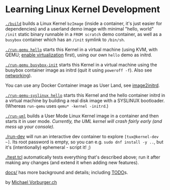 Learning Linux Kernel Development
=================================

[`./build`](./build) builds a Linux Kernel `bzImage` (inside a container, it's just easier for dependencies)
and a userland demo image with minimal "hello, world" `/init` static binary runnable in a `FROM scratch` demo container,
as well as a `busybox` container which has an `/init` symlink to `/bin/sh`.

[`./run-qemu hello`](./run-qemu) starts this Kernel in a virtual machine
(using KVM, with QEMU; [enable virtualization](docs/setup-virtualization.md) first),
using our own `hello` demo as initrd.

[`./run-qemu busybox-init`](./run-qemu) starts this Kernel in a virtual machine
using the busybox container image as initrd (quit it using `poweroff -f`).  Also see [networking](docs/networking.md)).

You can use any Docker Container image as User Land, see [image2initrd](image2initrd).

[`./run-qemu-syslinux hello`](./run-qemu-syslinux) starts this Kernel and the hello container initrd in a virtual machine by building a real disk image with a SYSLINUX bootloader.  (Whereas `run-qemu` uses `qemu* -kernel -initrd`.)

[`./run-uml`](./run-uml) builds a User Mode Linux Kernel image in a container and then starts it in user mode.
_Currently, the UML kernel will crash fairly early (and mess up your console)._

[./run-dev](./run-dev) will run an interactive dev container to explore `[tux@kernel-dev ~]`.
Its root password is empty, so you can e.g. `sudo dnf install -y ..`, but it's (intentionally) ephemeral - script it! ;)

[./test.tcl](./test.tcl) automatically tests everything that's described above; run it after making any changes (and extend it when adding new features).

[docs/](docs/) has more background and details; including [TODO](docs/todo.md)s.

by [Michael Vorburger.ch](https://www.vorburger.ch)
